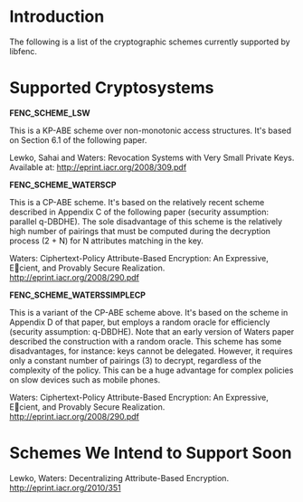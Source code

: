# Introduction #

The following is a list of the cryptographic schemes currently supported by libfenc.

# Supported Cryptosystems #

**FENC\_SCHEME\_LSW**

This is a KP-ABE scheme over non-monotonic access structures.  It's based on Section 6.1 of the following paper.

Lewko, Sahai and Waters: Revocation Systems with Very Small Private Keys.
Available at: http://eprint.iacr.org/2008/309.pdf

**FENC\_SCHEME\_WATERSCP**

This is a CP-ABE scheme.  It's based on the relatively recent scheme described in Appendix C of the following paper (security assumption: parallel q-DBDHE).  The sole disadvantage of this scheme is the relatively high number of pairings that must be computed during the decryption process (2 + N) for N attributes matching in the key.

Waters: Ciphertext-Policy Attribute-Based Encryption: An Expressive, Ecient, and Provably Secure Realization.
http://eprint.iacr.org/2008/290.pdf

**FENC\_SCHEME\_WATERSSIMPLECP**

This is a variant of the CP-ABE scheme above.  It's based on the scheme in Appendix D of that paper, but employs a random oracle for efficiencly (security assumption: q-DBDHE).  Note that an early version of Waters paper described the construction with a random oracle.  This scheme has some disadvantages, for instance: keys cannot be delegated.  However, it requires only a constant number of pairings (3) to decrypt, regardless of the complexity of the policy.  This can be a huge advantage for complex policies on slow devices such as mobile phones.

Waters: Ciphertext-Policy Attribute-Based Encryption: An Expressive, Ecient, and Provably Secure Realization.
http://eprint.iacr.org/2008/290.pdf


# Schemes We Intend to Support Soon #

Lewko, Waters: Decentralizing Attribute-Based Encryption.
http://eprint.iacr.org/2010/351